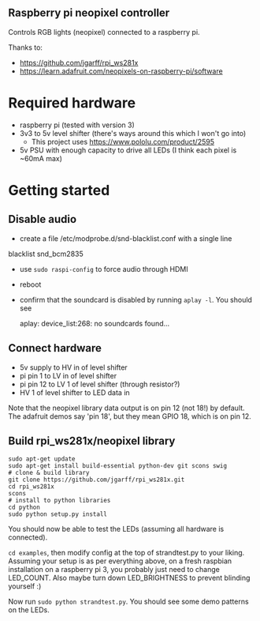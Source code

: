 Raspberry pi neopixel controller
--------------------------------

Controls RGB lights (neopixel) connected to a raspberry pi.

Thanks to:
- https://github.com/jgarff/rpi_ws281x
- https://learn.adafruit.com/neopixels-on-raspberry-pi/software


# Required hardware

- raspberry pi (tested with version 3)
- 3v3 to 5v level shifter (there's ways around this which I won't go into)
    * This project uses https://www.pololu.com/product/2595
- 5v PSU with enough capacity to drive all LEDs (I think each pixel is ~60mA max)


# Getting started

## Disable audio
- create a file /etc/modprobe.d/snd-blacklist.conf with a single line

blacklist snd_bcm2835

- use `sudo raspi-config` to force audio through HDMI
- reboot
- confirm that the soundcard is disabled by running `aplay -l`. You should see

    aplay: device_list:268: no soundcards found...

## Connect hardware

- 5v supply to HV in of level shifter
- pi pin 1 to LV in of level shifter
- pi pin 12 to LV 1 of level shifter (through resistor?)
- HV 1 of level shifter to LED data in

Note that the neopixel library data output is on pin 12 (not 18!) by default. The adafruit
demos say 'pin 18', but they mean GPIO 18, which is on pin 12.

## Build rpi_ws281x/neopixel library

```
sudo apt-get update
sudo apt-get install build-essential python-dev git scons swig
# clone & build library
git clone https://github.com/jgarff/rpi_ws281x.git
cd rpi_ws281x
scons
# install to python libraries
cd python
sudo python setup.py install
```

You should now be able to test the LEDs (assuming all hardware is connected).

`cd examples`, then modify config at the top of strandtest.py to your liking.
Assuming your setup is as per everything above, on a fresh raspbian installation
on a raspberry pi 3, you probably just need to change LED_COUNT. Also maybe
turn down LED_BRIGHTNESS to prevent blinding yourself :)

Now run `sudo python strandtest.py`. You should see some demo patterns on the
LEDs.
